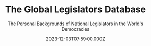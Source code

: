 ---
title: The Global Legislators Database
subtitle: The Personal Backgrounds of National Legislators in the World's Democracies
publication_types:
  - "3"
authors:
  - Nicholas Carnes
  - Joshua Ferrer
  - Miriam Golden
  - Esme Lillywhite
  - Noam Lupu
  - Eugenia Nazrullaeva
publication: Conditionally Accepted, British Journal of Political Science
draft: false
featured: true
image:
  filename: featured
  focal_point: Smart
  preview_only: false
date: 2023-12-03T07:59:00.000Z
---